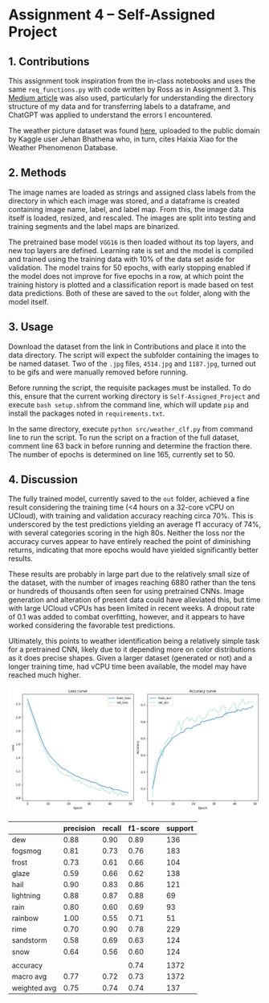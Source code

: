 # Assignment 4 – Self-Assigned Project

## 1.	Contributions
This assignment took inspiration from the in-class notebooks and uses the same ```req_functions.py``` with code written by Ross as in Assignment 3. This [Medium article](https://medium.com/mlearning-ai/image-classification-for-beginner-a6de7a69bc78) was also used, particularly for understanding the directory structure of my data and for transferring labels to a dataframe, and ChatGPT was applied to understand the errors I encountered.

The weather picture dataset was found [here](https://www.kaggle.com/datasets/jehanbhathena/weather-dataset), uploaded to the public domain by Kaggle user Jehan Bhathena who, in turn, cites Haixia Xiao for the Weather Phenomenon Database. 

## 2.	Methods
The image names are loaded as strings and assigned class labels from the directory in which each image was stored, and a dataframe is created containing image name, label, and label map. From this, the image data itself is loaded, resized, and rescaled. The images are split into testing and training segments and the label maps are binarized.

The pretrained base model ```VGG16``` is then loaded without its top layers, and new top layers are defined. Learning rate is set and the model is compiled and trained using the training data with 10% of the data set aside for validation. The model trains for 50 epochs, with early stopping enabled if the model does not improve for five epochs in a row, at which point the training history is plotted and a classification report is made based on test data predictions. Both of these are saved to the ```out``` folder, along with the model itself.

## 3.	Usage
Download the dataset from the link in Contributions and place it into the data directory. The script will expect the subfolder containing the images to be named dataset. Two of the ```.jpg``` files, ```4514.jpg``` and ```1187.jpg```, turned out to be gifs and were manually removed before running.

Before running the script, the requisite packages must be installed. To do this, ensure that the current working directory is ```Self-Assigned_Project``` and execute ```bash setup.sh```from the command line, which will update ```pip``` and install the packages noted in ```requirements.txt```.

In the same directory, execute ```python src/weather_clf.py``` from command line to run the script. To run the script on a fraction of the full dataset, comment line 63 back in before running and determine the fraction there. The number of epochs is determined on line 165, currently set to 50.

## 4.	Discussion
The fully trained model, currently saved to the ```out``` folder, achieved a fine result considering the training time (<4 hours on a 32-core vCPU on UCloud), with training and validation accuracy reaching circa 70%. This is underscored by the test predictions yielding an average f1 accuracy of 74%, with several categories scoring in the high 80s. Neither the loss nor the accuracy curves appear to have entirely reached the point of diminishing returns, indicating that more epochs would have yielded significantly better results.

These results are probably in large part due to the relatively small size of the dataset, with the number of images reaching 6880 rather than the tens or hundreds of thousands often seen for using pretrained CNNs. Image generation and alteration of present data could have alleviated this, but time with large UCloud vCPUs has been limited in recent weeks. A dropout rate of 0.1 was added to combat overfitting, however, and it appears to have worked considering the favorable test predictions.

Ultimately, this points to weather identification being a relatively simple task for a pretrained CNN, likely due to it depending more on color distributions as it does precise shapes. Given a larger dataset (generated or not) and a longer training time, had vCPU time been available, the model may have reached much higher.

![Training History](https://github.com/nikolaimh/Self-Assigned_Project/blob/main/out/weather_plot.png)

|             | precision   | recall | f1-score  | support|
|-------------|-------------|--------|-----------|--------|
|         dew |      0.88   |   0.90 |     0.89  |     136|
|     fogsmog |      0.81   |   0.73 |     0.76  |     183|
|       frost |      0.73   |   0.61 |     0.66  |     104|
|       glaze |      0.59   |   0.66 |     0.62  |     138|
|        hail |      0.90   |   0.83 |     0.86  |     121|
|   lightning |      0.88   |   0.87 |     0.88  |      69|
|        rain |      0.80   |   0.60 |     0.69  |      93|
|     rainbow |      1.00   |   0.55 |     0.71  |      51|
|        rime |      0.70   |   0.90 |     0.78  |     229|
|   sandstorm |      0.58   |   0.69 |     0.63  |     124|
|        snow |      0.64   |   0.56 |     0.60  |     124|
||
|    accuracy |             |        |     0.74  |    1372|
|   macro avg |      0.77   |   0.72 |     0.73  |    1372|
|weighted avg |      0.75   |   0.74 |     0.74  |    137|2
